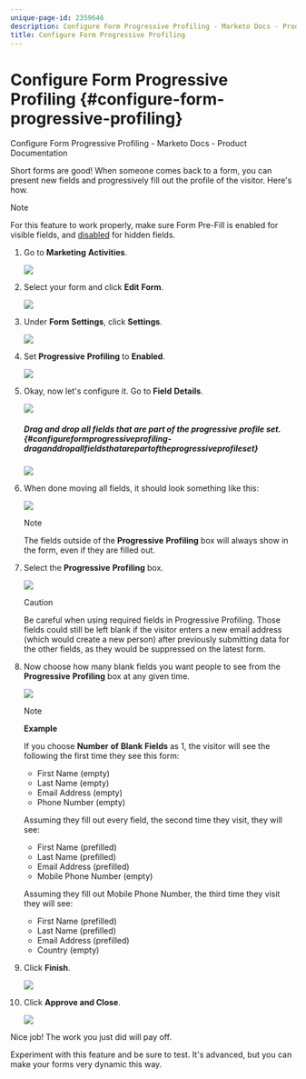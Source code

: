 ```yaml
---
unique-page-id: 2359646
description: Configure Form Progressive Profiling - Marketo Docs - Product Documentation
title: Configure Form Progressive Profiling
---
```


# Configure Form Progressive Profiling {#configure-form-progressive-profiling}

Configure Form Progressive Profiling - Marketo Docs - Product Documentation

Short forms are good! When someone comes back to a form, you can present new fields and progressively fill out the profile of the visitor. Here's how.

>[!NOTE]
>
>For this feature to work properly, make sure Form Pre-Fill is enabled for visible fields, and [disabled](http://docs.marketo.com/display/DOCS/Disable+Pre-fill+for+a+Form+Field) for hidden fields.

1. Go to **Marketing** **Activities**.

   ![](assets/ma-1.png)

1. Select your form and click **Edit** **Form**.

   ![](assets/image2014-9-15-12-3a31-3a20.png)

1. Under **Form** **Settings**, click **Settings**.

   ![](assets/image2014-9-15-12-3a31-3a29.png)

1. Set **Progressive** **Profiling** to **Enabled**.

   ![](assets/image2014-9-15-12-3a31-3a47.png)

1. Okay, now let's configure it. Go to **Field** **Details**. 

   ![](assets/image2014-9-15-12-3a31-3a55.png)

   ##### Drag and drop all fields that are part of the progressive profile set. {#configureformprogressiveprofiling-draganddropallfieldsthatarepartoftheprogressiveprofileset}

   ![](assets/image2014-9-15-12-3a32-3a3.png)

1. When done moving all fields, it should look something like this:

   ![](assets/image2014-9-15-12-3a32-3a12.png)

   >[!NOTE]
   >
   >The fields outside of the **Progressive** **Profiling** box will always show in the form, even if they are filled out.

1. Select the **Progressive** **Profiling** box.

   ![](assets/image2014-9-15-12-3a32-3a19.png)

   >[!CAUTION]
   >
   >Be careful when using required fields in Progressive Profiling. Those fields could still be left blank if the visitor enters a new email address (which would create a new person) after previously submitting data for the other fields, as they would be suppressed on the latest form.

1. Now choose how many blank fields you want people to see from the **Progressive** **Profiling** box at any given time.

   ![](assets/image2014-9-15-12-3a32-3a26.png)

   >[!NOTE]
   >
   >**Example**
   >
   >
   >If you choose **Number** **of** **Blank** **Fields** as 1, the visitor will see the following the first time they see this form:
   >
   >    
   >    
   >    * First Name (empty)
   >    * Last Name (empty)
   >    * Email Address (empty)
   >    * Phone Number (empty)
   >    
   >    
   >Assuming they fill out every field, the second time they visit, they will see:
   >
   >    
   >    
   >    * First Name (prefilled)
   >    * Last Name (prefilled)
   >    * Email Address (prefilled)
   >    * Mobile Phone Number (empty)
   >    
   >    
   >Assuming they fill out Mobile Phone Number, the third time they visit they will see:
   >
   >    
   >    
   >    * First Name (prefilled)
   >    * Last Name (prefilled)
   >    * Email Address (prefilled)
   >    * Country (empty)
   >    
   >

1. Click **Finish**. 

   ![](assets/image2014-9-15-12-3a33-3a35.png)

1. Click **Approve and Close**.

   ![](assets/image2014-9-15-12-3a33-3a45.png)

Nice job! The work you just did will pay off.

Experiment with this feature and be sure to test. It's advanced, but you can make your forms very dynamic this way.
